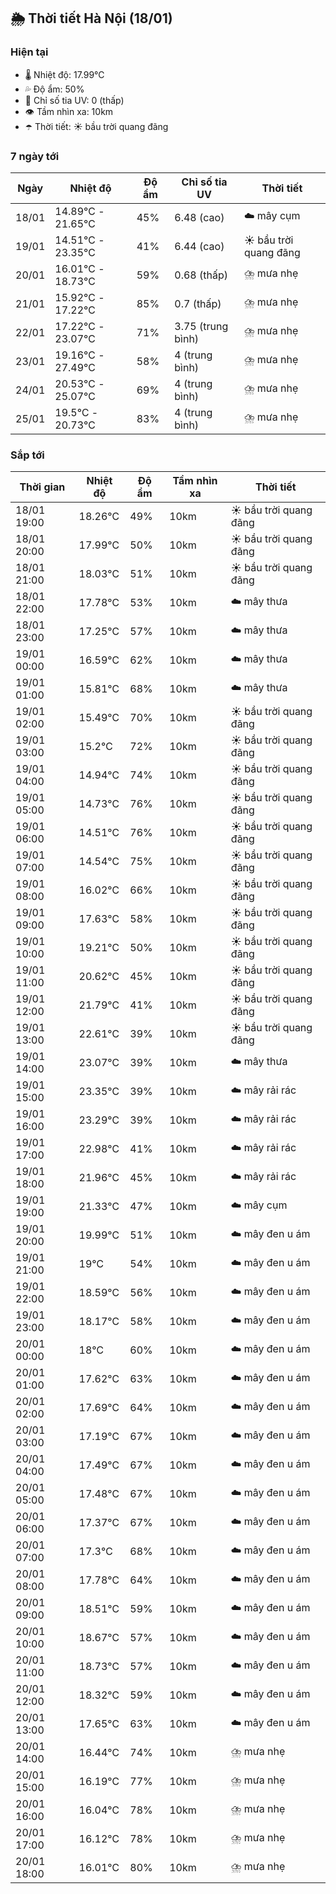 ## 🌦️ Thời tiết Hà Nội (18/01)

### Hiện tại

- 🌡️ Nhiệt độ: 17.99℃
- 💦 Độ ẩm: 50%
- 🌟 Chỉ số tia UV: 0 (thấp)
- 👁️ Tầm nhìn xa: 10km
- ☂️ Thời tiết: ☀️ bầu trời quang đãng

### 7 ngày tới

| Ngày | Nhiệt độ | Độ ẩm | Chỉ số tia UV | Thời tiết |
| --- | --- | --- | --- | --- |
| 18/01 | 14.89℃ - 21.65℃ | 45% | 6.48 (cao) | ☁️ mây cụm |
| 19/01 | 14.51℃ - 23.35℃ | 41% | 6.44 (cao) | ☀️ bầu trời quang đãng |
| 20/01 | 16.01℃ - 18.73℃ | 59% | 0.68 (thấp) | ⛈️ mưa nhẹ |
| 21/01 | 15.92℃ - 17.22℃ | 85% | 0.7 (thấp) | ⛈️ mưa nhẹ |
| 22/01 | 17.22℃ - 23.07℃ | 71% | 3.75 (trung bình) | ⛈️ mưa nhẹ |
| 23/01 | 19.16℃ - 27.49℃ | 58% | 4 (trung bình) | ⛈️ mưa nhẹ |
| 24/01 | 20.53℃ - 25.07℃ | 69% | 4 (trung bình) | ⛈️ mưa nhẹ |
| 25/01 | 19.5℃ - 20.73℃ | 83% | 4 (trung bình) | ⛈️ mưa nhẹ |

### Sắp tới

| Thời gian | Nhiệt độ | Độ ẩm | Tầm nhìn xa | Thời tiết |
| --- | --- | --- | --- | --- |
| 18/01 19:00 | 18.26℃ | 49% | 10km | ☀️ bầu trời quang đãng |
| 18/01 20:00 | 17.99℃ | 50% | 10km | ☀️ bầu trời quang đãng |
| 18/01 21:00 | 18.03℃ | 51% | 10km | ☀️ bầu trời quang đãng |
| 18/01 22:00 | 17.78℃ | 53% | 10km | ☁️ mây thưa |
| 18/01 23:00 | 17.25℃ | 57% | 10km | ☁️ mây thưa |
| 19/01 00:00 | 16.59℃ | 62% | 10km | ☁️ mây thưa |
| 19/01 01:00 | 15.81℃ | 68% | 10km | ☁️ mây thưa |
| 19/01 02:00 | 15.49℃ | 70% | 10km | ☀️ bầu trời quang đãng |
| 19/01 03:00 | 15.2℃ | 72% | 10km | ☀️ bầu trời quang đãng |
| 19/01 04:00 | 14.94℃ | 74% | 10km | ☀️ bầu trời quang đãng |
| 19/01 05:00 | 14.73℃ | 76% | 10km | ☀️ bầu trời quang đãng |
| 19/01 06:00 | 14.51℃ | 76% | 10km | ☀️ bầu trời quang đãng |
| 19/01 07:00 | 14.54℃ | 75% | 10km | ☀️ bầu trời quang đãng |
| 19/01 08:00 | 16.02℃ | 66% | 10km | ☀️ bầu trời quang đãng |
| 19/01 09:00 | 17.63℃ | 58% | 10km | ☀️ bầu trời quang đãng |
| 19/01 10:00 | 19.21℃ | 50% | 10km | ☀️ bầu trời quang đãng |
| 19/01 11:00 | 20.62℃ | 45% | 10km | ☀️ bầu trời quang đãng |
| 19/01 12:00 | 21.79℃ | 41% | 10km | ☀️ bầu trời quang đãng |
| 19/01 13:00 | 22.61℃ | 39% | 10km | ☀️ bầu trời quang đãng |
| 19/01 14:00 | 23.07℃ | 39% | 10km | ☁️ mây thưa |
| 19/01 15:00 | 23.35℃ | 39% | 10km | ☁️ mây rải rác |
| 19/01 16:00 | 23.29℃ | 39% | 10km | ☁️ mây rải rác |
| 19/01 17:00 | 22.98℃ | 41% | 10km | ☁️ mây rải rác |
| 19/01 18:00 | 21.96℃ | 45% | 10km | ☁️ mây rải rác |
| 19/01 19:00 | 21.33℃ | 47% | 10km | ☁️ mây cụm |
| 19/01 20:00 | 19.99℃ | 51% | 10km | ☁️ mây đen u ám |
| 19/01 21:00 | 19℃ | 54% | 10km | ☁️ mây đen u ám |
| 19/01 22:00 | 18.59℃ | 56% | 10km | ☁️ mây đen u ám |
| 19/01 23:00 | 18.17℃ | 58% | 10km | ☁️ mây đen u ám |
| 20/01 00:00 | 18℃ | 60% | 10km | ☁️ mây đen u ám |
| 20/01 01:00 | 17.62℃ | 63% | 10km | ☁️ mây đen u ám |
| 20/01 02:00 | 17.69℃ | 64% | 10km | ☁️ mây đen u ám |
| 20/01 03:00 | 17.19℃ | 67% | 10km | ☁️ mây đen u ám |
| 20/01 04:00 | 17.49℃ | 67% | 10km | ☁️ mây đen u ám |
| 20/01 05:00 | 17.48℃ | 67% | 10km | ☁️ mây đen u ám |
| 20/01 06:00 | 17.37℃ | 67% | 10km | ☁️ mây đen u ám |
| 20/01 07:00 | 17.3℃ | 68% | 10km | ☁️ mây đen u ám |
| 20/01 08:00 | 17.78℃ | 64% | 10km | ☁️ mây đen u ám |
| 20/01 09:00 | 18.51℃ | 59% | 10km | ☁️ mây đen u ám |
| 20/01 10:00 | 18.67℃ | 57% | 10km | ☁️ mây đen u ám |
| 20/01 11:00 | 18.73℃ | 57% | 10km | ☁️ mây đen u ám |
| 20/01 12:00 | 18.32℃ | 59% | 10km | ☁️ mây đen u ám |
| 20/01 13:00 | 17.65℃ | 63% | 10km | ☁️ mây đen u ám |
| 20/01 14:00 | 16.44℃ | 74% | 10km | ⛈️ mưa nhẹ |
| 20/01 15:00 | 16.19℃ | 77% | 10km | ⛈️ mưa nhẹ |
| 20/01 16:00 | 16.04℃ | 78% | 10km | ⛈️ mưa nhẹ |
| 20/01 17:00 | 16.12℃ | 78% | 10km | ⛈️ mưa nhẹ |
| 20/01 18:00 | 16.01℃ | 80% | 10km | ⛈️ mưa nhẹ |
